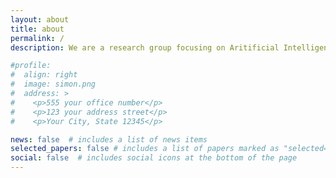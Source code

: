 ```yaml
---
layout: about
title: about
permalink: /
description: We are a research group focusing on Aritificial Intelligence and Machine Learning in the Natural Sciences (AIMLeNS), based at the <a href="http://dsai.se/">Data Science and AI division</a> of the Computer Science and Engineering department at Chalmers University of Technology, Gothenburg, Sweden. <br> In the AIMLeNS we are interested in problems at the interface of the natural sciences, machine learning, and artificial intelligence. Currently, we are especially interested in the following problems<br> <ol>  <li>Generative models for molecular design</li>  <li>Representation learning for molecular systems </li> <li>Effective algorithms for molecular dynamics </li> <li> Data integration for Structural Biology </li> <li>Control of near-term quantum devices.</li></ol><br><br><h2>Current Vacancies:</h2><a href="https://www.chalmers.se/en/about-chalmers/Working-at-Chalmers/Vacancies/Pages/default.aspx?rmpage=job&rmjob=10182&rmlang=UK">Open Postdoc position (2 years) in collaboration with Pernilla Wittung-Stafhede on Machine Learning for Metallo-protein biophysics</a> <br><br>We are generously funded by <br><a href="https://wasp-sweden.org"><img src="https://wasp-sweden.org/wp-content/themes/wasp/assets/img/logo.png"></a>

#profile:
#  align: right
#  image: simon.png
#  address: >
#    <p>555 your office number</p>
#    <p>123 your address street</p>
#    <p>Your City, State 12345</p>

news: false  # includes a list of news items
selected_papers: false # includes a list of papers marked as "selected={true}"
social: false  # includes social icons at the bottom of the page
---
```




